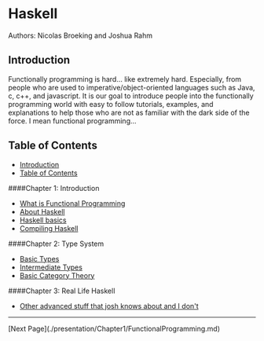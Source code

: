 Haskell
=======

Authors: Nicolas Broeking and Joshua Rahm


Introduction
------------

Functionally programming is hard... like extremely hard. Especially, from people who are used to imperative/object-oriented languages such as Java, c, c++, and javascript. It is our goal to introduce people into the functionally programming world with easy to follow tutorials, examples, and explanations to help those who are not as familiar with the dark side of the force. I mean functional programming…

Table of Contents
-----------------

* [Introduction](./README.md#introduction)
* [Table of Contents](./README.md#table-of-contents)

####Chapter 1: Introduction
* [What is Functional Programming](./presentation/Chapter1/FunctionalProgramming.md)
* [About Haskell](./presentation/Chapter1/AboutHaskell.md)
* [Haskell basics](./presentation/Chapter1/BasicHaskell.md)
* [Compiling Haskell](./presentation/Chapter1/CompilingHaskell.md)

####Chapter 2: Type System
* [Basic Types](./presentation/Chapter2/BasicTypes.md)
* [Intermediate Types](./presentation/Chapter2/IntermediateTypes.md)
* [Basic Category Theory](./presentation/Chapter2/BasicCatigoryTheory.md)

####Chapter 3: Real Life Haskell
* [Other advanced stuff that josh knows about and I don't](./presentation/stuff)


<!---
At the bottom of every page we need a next and previous button
-->

<hr>
[Next Page](./presentation/Chapter1/FunctionalProgramming.md)
